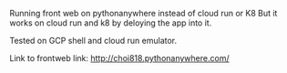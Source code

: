 
Running front web on pythonanywhere instead of cloud run or K8
But it works on cloud run and k8 by deloying the app into it.

Tested on GCP shell and cloud run emulator.


Link to frontweb link: http://choi818.pythonanywhere.com/